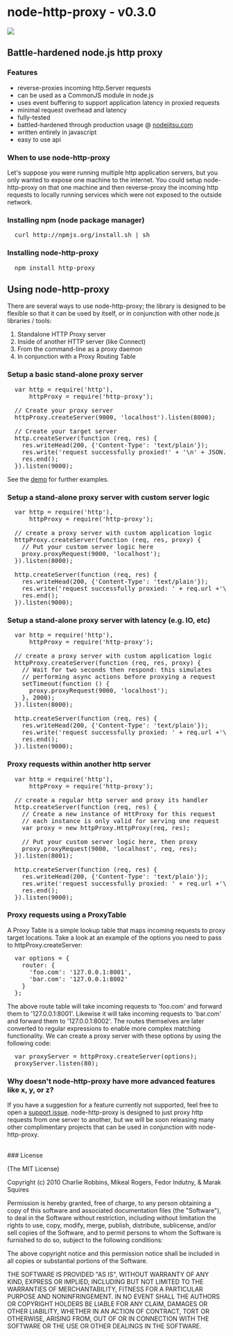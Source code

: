 # node-http-proxy - v0.3.0

<img src = "http://i.imgur.com/dSSUX.png"/>

## Battle-hardened node.js http proxy

### Features

- reverse-proxies incoming http.Server requests
- can be used as a CommonJS module in node.js
- uses event buffering to support application latency in proxied requests
- minimal request overhead and latency
- fully-tested
- battled-hardened through production usage @ [nodejitsu.com][0]
- written entirely in javascript
- easy to use api

### When to use node-http-proxy

Let's suppose you were running multiple http application servers, but you only wanted to expose one machine to the internet. You could setup node-http-proxy on that one machine and then reverse-proxy the incoming http requests to locally running services which were not exposed to the outside network. 

### Installing npm (node package manager)
<pre>
  curl http://npmjs.org/install.sh | sh
</pre>

### Installing node-http-proxy
<pre>
  npm install http-proxy
</pre>

## Using node-http-proxy

There are several ways to use node-http-proxy; the library is designed to be flexible so that it can be used by itself, or in conjunction with other node.js libraries / tools:

1. Standalone HTTP Proxy server
2. Inside of another HTTP server (like Connect)
3. From the command-line as a proxy daemon
4. In conjunction with a Proxy Routing Table

### Setup a basic stand-alone proxy server
<pre>
  var http = require('http'),
      httpProxy = require('http-proxy');

  // Create your proxy server
  httpProxy.createServer(9000, 'localhost').listen(8000);

  // Create your target server
  http.createServer(function (req, res) {
    res.writeHead(200, {'Content-Type': 'text/plain'});
    res.write('request successfully proxied!' + '\n' + JSON.stringify(req.headers, true, 2));
    res.end();
  }).listen(9000);
</pre>

See the [demo](http://github.com/nodejitsu/node-http-proxy/blob/master/demo.js) for further examples.

### Setup a stand-alone proxy server with custom server logic
<pre>
  var http = require('http'),
      httpProxy = require('http-proxy');

  // create a proxy server with custom application logic
  httpProxy.createServer(function (req, res, proxy) {
    // Put your custom server logic here
    proxy.proxyRequest(9000, 'localhost');
  }).listen(8000);

  http.createServer(function (req, res) {
    res.writeHead(200, {'Content-Type': 'text/plain'});
    res.write('request successfully proxied: ' + req.url +'\n' + JSON.stringify(req.headers, true, 2));
    res.end();
  }).listen(9000);
</pre>

### Setup a stand-alone proxy server with latency (e.g. IO, etc)
<pre>
  var http = require('http'),
      httpProxy = require('http-proxy');

  // create a proxy server with custom application logic
  httpProxy.createServer(function (req, res, proxy) {
    // Wait for two seconds then respond: this simulates
    // performing async actions before proxying a request
    setTimeout(function () {
      proxy.proxyRequest(9000, 'localhost');      
    }, 2000);
  }).listen(8000);

  http.createServer(function (req, res) {
    res.writeHead(200, {'Content-Type': 'text/plain'});
    res.write('request successfully proxied: ' + req.url +'\n' + JSON.stringify(req.headers, true, 2));
    res.end();
  }).listen(9000);
</pre>

### Proxy requests within another http server
<pre>
  var http = require('http'),
      httpProxy = require('http-proxy');

  // create a regular http server and proxy its handler
  http.createServer(function (req, res) {
    // Create a new instance of HttProxy for this request
    // each instance is only valid for serving one request
    var proxy = new httpProxy.HttpProxy(req, res);
    
    // Put your custom server logic here, then proxy
    proxy.proxyRequest(9000, 'localhost', req, res);
  }).listen(8001);

  http.createServer(function (req, res) {
    res.writeHead(200, {'Content-Type': 'text/plain'});
    res.write('request successfully proxied: ' + req.url +'\n' + JSON.stringify(req.headers, true, 2));
    res.end();
  }).listen(9000); 
</pre>

### Proxy requests using a ProxyTable
A Proxy Table is a simple lookup table that maps incoming requests to proxy target locations. Take a look at an example of the options you need to pass to httpProxy.createServer:
<pre>
  var options = {
    router: {
      'foo.com': '127.0.0.1:8001',
      'bar.com': '127.0.0.1:8002'
    }
  };
</pre> 

The above route table will take incoming requests to 'foo.com' and forward them to '127.0.0.1:8001'. Likewise it will take incoming requests to 'bar.com' and forward them to '127.0.0.1:8002'. The routes themselves are later converted to regular expressions to enable more complex matching functionality. We can create a proxy server with these options by using the following code:
<pre>
  var proxyServer = httpProxy.createServer(options);
  proxyServer.listen(80);
</pre> 

### Why doesn't node-http-proxy have more advanced features like x, y, or z?

If you have a suggestion for a feature currently not supported, feel free to open a [support issue](http://github.com/nodejitsu/node-http-proxy/issues). node-http-proxy is designed to just proxy http requests from one server to another, but we will be soon releasing many other complimentary projects that can be used in conjunction with node-http-proxy.

<br/>
### License

(The MIT License)

Copyright (c) 2010 Charlie Robbins, Mikeal Rogers, Fedor Indutny, & Marak Squires

Permission is hereby granted, free of charge, to any person obtaining
a copy of this software and associated documentation files (the
"Software"), to deal in the Software without restriction, including
without limitation the rights to use, copy, modify, merge, publish,
distribute, sublicense, and/or sell copies of the Software, and to
permit persons to whom the Software is furnished to do so, subject to
the following conditions:

The above copyright notice and this permission notice shall be
included in all copies or substantial portions of the Software.

THE SOFTWARE IS PROVIDED "AS IS", WITHOUT WARRANTY OF ANY KIND,
EXPRESS OR IMPLIED, INCLUDING BUT NOT LIMITED TO THE WARRANTIES OF
MERCHANTABILITY, FITNESS FOR A PARTICULAR PURPOSE AND
NONINFRINGEMENT. IN NO EVENT SHALL THE AUTHORS OR COPYRIGHT HOLDERS BE
LIABLE FOR ANY CLAIM, DAMAGES OR OTHER LIABILITY, WHETHER IN AN ACTION
OF CONTRACT, TORT OR OTHERWISE, ARISING FROM, OUT OF OR IN CONNECTION
WITH THE SOFTWARE OR THE USE OR OTHER DEALINGS IN THE SOFTWARE.

[0]: http://nodejitsu.com